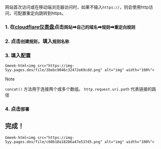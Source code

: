 网站首次访问或在移动端浏览器访问时，如果不输入`https://`，则会使用http访问，可配置重定向跳转到https。

### 1. 在[cloudflare仪表盘](https://dash.cloudflare.com/)点击`网站`➡`自己的域名`➡`规则`➡`重定向规则`

### 2. 点击`创建规则`，填入`规则名称`

### 3. 填入配置

`Gmeek-html<img src="https://img-5yy.pages.dev/file/3bebc9046c32472e69cdd.png" alt="img" width="100%">`

> [!NOTE]
> `concat()`  方法用于连接两个或多个数组。
`http.request.uri.path`  代表链接的路径

### 4. 点击`部署`

## 完成！



`Gmeek-html<img src="https://img-5yy.pages.dev/file/c60b18a18286a47e537d5.png" alt="img" width="100%">`


